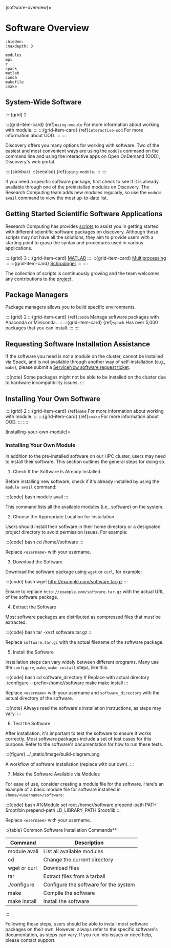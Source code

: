 (software-overview)=
# Software Overview
```{toctree}
:hidden:
:maxdepth: 3

modules
mpi
r
spack
matlab
conda
makefile
cmake
```
## System-Wide Software
::::{grid} 2

:::{grid-item-card} {ref}`using-module`
For more information about working with module.
:::
:::{grid-item-card} {ref}`interactive-ood`
For more information about OOD.
:::
::::

Discovery offers you many options for working with software. Two of the easiest and most convenient ways are using the `module` command on the command line and using the interactive apps on Open OnDemand (OOD), Discovery's web portal.

::::{sidebar}
:::{seealso}
{ref}`using-module`.
:::
::::

If you need a specific software package, first check to see if it is already available through one of the preinstalled modules on Discovery. The Research Computing team adds new modules regularly, so use the `module avail` command to view the most up-to-date list.

## Getting Started Scientific Software Applications
Research Computing has provides [scripts] to assist you in getting started with different scientific software packages on discovery. Although these scripts may not have all the solutions, they aim to provide users with a starting point to grasp the syntax and procedures used in various applications.

::::{grid} 3
:::{grid-item-card} [MATLAB]
:::
:::{grid-item-card} [Multiprocessing]
:::
:::{grid-item-card} [Schrodinger]
:::
::::

The collection of scripts is continuously growing and the team welcomes any contributions to the [project].

## Package Managers
Package managers allows you to build specific environments.

::::{grid} 2
:::{grid-item-card} {ref}`conda`
Manage software packages with Anaconda or Miniconda.
:::
:::{grid-item-card} {ref}`spack`
Has over 5,000 packages that you can install.
:::
::::

## Requesting Software Installation Assistance
If the software you need is not a module on the cluster, cannot be installed via Spack, and is not available through another way of self-installation (e.g., `make`), please submit a [ServiceNow software request ticket].

:::{note}
Some packages might not be able to be installed on the cluster due to hardware incompatibility issues.
:::


## Installing Your Own Software

::::{grid} 2
:::{grid-item-card} {ref}`make`
For more information about working with module.
:::
:::{grid-item-card} {ref}`cmake`
For more information about OOD.
:::
::::

(installing-your-own-module)=
### Installing Your Own Module
In addition to the pre-installed software on our HPC cluster, users may need to install their software. This section outlines the general steps for doing so.

1. Check If the Software Is Already Installed

Before installing new software, check if it's already installed by using the `module avail` command:

:::{code} bash
module avail
:::

This command lists all the available modules (i.e., software) on the system.

2. Choose the Appropriate Location for Installation

Users should install their software in their home directory or a designated project directory to avoid permission issues. For example:

:::{code} bash
cd /home/<username>/software
:::

Replace `<username>` with your username.

3. Download the Software

Download the software package using `wget` or `curl`, for example:

:::{code} bash
wget http://example.com/software.tar.gz
:::

Ensure to replace `http://example.com/software.tar.gz` with the actual URL of the software package.

4. Extract the Software

Most software packages are distributed as compressed files that must be extracted.

:::{code} bash
tar -xvzf software.tar.gz
:::

Replace `software.tar.gz` with the actual filename of the software package.

5. Install the Software

Installation steps can vary widely between different programs. Many use the `configure`, `make`, `make install` steps, like this:

:::{code} bash
cd software_directory   # Replace with actual directory
./configure --prefix=/home/<username>/software
make
make install
:::

Replace `<username>` with your username and `software_directory` with the actual directory of the software.

:::{note}
Always read the software's installation instructions, as steps may vary.
:::

6. Test the Software

After installation, it's important to test the software to ensure it works correctly. Most software packages include a set of test cases for this purpose. Refer to the software's documentation for how to run these tests.

:::{figure} ../_static/image/build-diagram.png

A workflow of software installation (replace with our own).
:::

7. Make the Software Available via Modules

For ease of use, consider creating a module file for the software. Here's an example of a basic module file for software installed in `/home/<username>/software`:

:::{code} bash
#%Module
set root /home/<username>/software
prepend-path PATH $root/bin
prepend-path LD_LIBRARY_PATH $root/lib
:::

Replace `<username>` with your username.

::{table} Common Software Installation Commands**

| Command      | Description                           |
|--------------|---------------------------------------|
| module avail | List all available modules            |
| cd           | Change the current directory          |
| wget or curl | Download files                        |
| tar          | Extract files from a tarball          |
| ./configure  | Configure the software for the system |
| make         | Compile the software                  |
| make install | Install the software                  |
:::

Following these steps, users should be able to install most software packages on their own. However, always refer to the specific software's documentation, as steps can vary. If you run into issues or need help, please contact support.


[Matlab]: https://github.com/northeastern-rc/discovery-example-scripts/tree/main/MATLAB
[Multiprocessing]: https://github.com/northeastern-rc/discovery-example-scripts/tree/main/Multiprocessing
[project]: https://github.com/northeastern-rc/discovery-example-scripts
[Schrodinger]: https://github.com/northeastern-rc/discovery-example-scripts/tree/main/Schrodinger
[scripts]: https://github.com/northeastern-rc/discovery-example-scripts
[servicenow software request ticket]: https://service.northeastern.edu/tech?id=sc_cat_item&sys_id=777c510bdbebd340a37cd206ca9619b0
